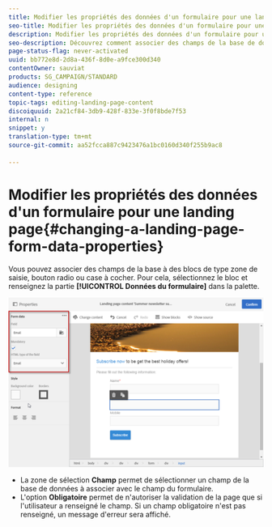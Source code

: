 ```yaml
---
title: Modifier les propriétés des données d'un formulaire pour une landing page
seo-title: Modifier les propriétés des données d'un formulaire pour une landing page
description: Modifier les propriétés des données d'un formulaire pour une landing page
seo-description: Découvrez comment associer des champs de la base de données à des blocs de type zone de saisie, bouton radio ou case à cocher.
page-status-flag: never-activated
uuid: bb772e8d-2d8a-436f-8d0e-a9fce300d340
contentOwner: sauviat
products: SG_CAMPAIGN/STANDARD
audience: designing
content-type: reference
topic-tags: editing-landing-page-content
discoiquuid: 2a21cf84-3db9-428f-833e-3f0f8bde7f53
internal: n
snippet: y
translation-type: tm+mt
source-git-commit: aa52fcca887c9423476a1bc0160d340f255b9ac8

---
```



# Modifier les propriétés des données d'un formulaire pour une landing page{#changing-a-landing-page-form-data-properties}

Vous pouvez associer des champs de la base à des blocs de type zone de saisie, bouton radio ou case à cocher. Pour cela, sélectionnez le bloc et renseignez la partie **[!UICONTROL Données du formulaire]** dans la palette.

![](assets/delivery_content_9.png)

* La zone de sélection **Champ** permet de sélectionner un champ de la base de données à associer avec le champ du formulaire.
* L'option **Obligatoire** permet de n'autoriser la validation de la page que si l'utilisateur a renseigné le champ. Si un champ obligatoire n'est pas renseigné, un message d'erreur sera affiché.

